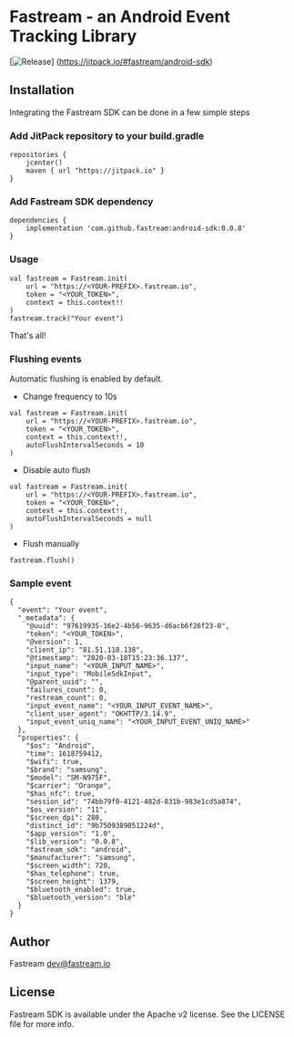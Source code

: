 # Fastream - an Android Event Tracking Library

[![Release](https://jitpack.io/v/fastream/android-sdk.svg)]
(https://jitpack.io/#fastream/android-sdk)

## Installation

Integrating the Fastream SDK can be done in a few simple steps

### Add JitPack repository to your build.gradle

```
repositories {
    jcenter()
    maven { url "https://jitpack.io" }
}
```
### Add Fastream SDK dependency

```
dependencies {
    implementation 'com.github.fastream:android-sdk:0.0.8'
}
```

### Usage

```
val fastream = Fastream.init(
    url = "https://<YOUR-PREFIX>.fastream.io",
    token = "<YOUR_TOKEN>",
    context = this.context!!
)
fastream.track("Your event")
```

That's all!

### Flushing events

Automatic flushing is enabled by default.

- Change frequency to 10s
```
val fastream = Fastream.init(
    url = "https://<YOUR-PREFIX>.fastream.io",
    token = "<YOUR_TOKEN>",
    context = this.context!!,
    autoFlushIntervalSeconds = 10
)
```

- Disable auto flush
```
val fastream = Fastream.init(
    url = "https://<YOUR-PREFIX>.fastream.io",
    token = "<YOUR_TOKEN>",
    context = this.context!!,
    autoFlushIntervalSeconds = null
)
```

- Flush manually
```
fastream.flush()
```

### Sample event

```
{
  "event": "Your event",
  "_metadata": {
    "@uuid": "97619935-16e2-4b56-9635-d6acb6f26f23-0",
    "token": "<YOUR_TOKEN>",
    "@version": 1,
    "client_ip": "81.51.118.138",
    "@timestamp": "2020-03-18T15:23:36.137",
    "input_name": "<YOUR_INPUT_NAME>",
    "input_type": "MobileSdkInput",
    "@parent_uuid": "",
    "failures_count": 0,
    "restream_count": 0,
    "input_event_name": "<YOUR_INPUT_EVENT_NAME>",
    "client_user_agent": "OKHTTP/3.14.9",
    "input_event_uniq_name": "<YOUR_INPUT_EVENT_UNIQ_NAME>"
  },
  "properties": {
    "$os": "Android",
    "time": 1618759412,
    "$wifi": true,
    "$brand": "samsung",
    "$model": "SM-N975F",
    "$carrier": "Orange",
    "$has_nfc": true,
    "session_id": "74bb79f0-4121-482d-831b-983e1cd5a874",
    "$os_version": "11",
    "$screen_dpi": 280,
    "distinct_id": "9b7509389051224d",
    "$app_version": "1.0",
    "$lib_version": "0.0.8",
    "fastream_sdk": "android",
    "$manufacturer": "samsung",
    "$screen_width": 720,
    "$has_telephone": true,
    "$screen_height": 1379,
    "$bluetooth_enabled": true,
    "$bluetooth_version": "ble"
  }
}
```

## Author

Fastream dev@fastream.io

## License

Fastream SDK is available under the Apache v2 license. See the LICENSE file for more info.